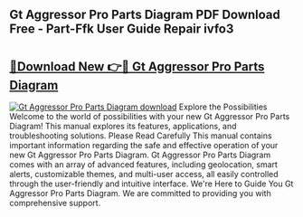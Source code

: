 ## Gt Aggressor Pro Parts Diagram PDF Download Free - Part-Ffk User Guide Repair ivfo3

# <h2><a href="http://dfltt68.blite.top/?on=Gt+Aggressor+Pro+Parts+Diagram">🔗Download New 👉🔴 Gt Aggressor Pro Parts Diagram</a></h2>

[![Gt Aggressor Pro Parts Diagram download](https://i.imgur.com/lujVjoI.png)](http://dfltt68.blite.top/?on=Gt+Aggressor+Pro+Parts+Diagram)
Explore the Possibilities Welcome to the world of possibilities with your new Gt Aggressor Pro Parts Diagram! This manual explores its features, applications, and troubleshooting solutions. Please Read Carefully This manual contains important information regarding the safe and effective operation of your new Gt Aggressor Pro Parts Diagram. Gt Aggressor Pro Parts Diagram comes with an array of advanced features, including geolocation, smart alerts, customizable themes, and multi-user access, all easily controlled through the user-friendly and intuitive interface. We're Here to Guide You Gt Aggressor Pro Parts Diagram. We are committed to providing you with comprehensive support.
